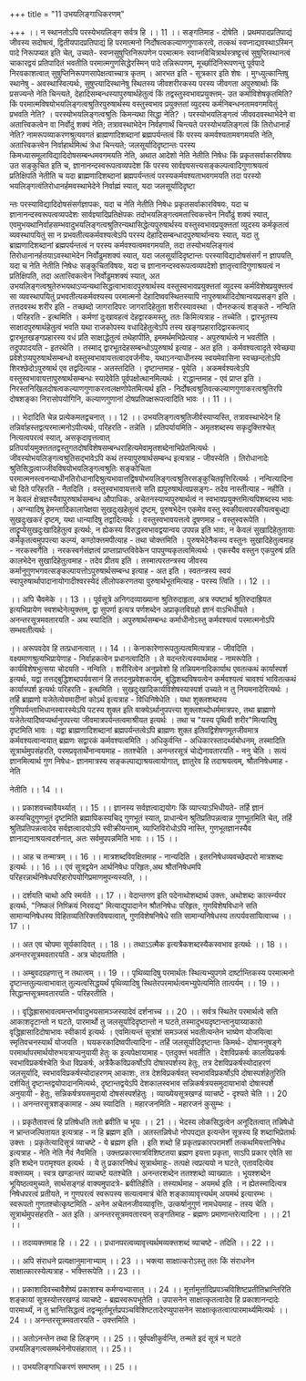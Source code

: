 +++
title = "11 उभयलिङ्गाधिकरणम्"

+++
।। न स्थानतोऽपि परस्येभयलिङ्ग सर्वत्र हि ।। 11 ।। सङ्गतिमाह - दोषेति । प्रथमपादप्रतिपाद्यं जीवस्य सदोषत्वं, द्वितीयपादप्रतिपाद्यं हि परमात्मनो निर्दोषत्वकल्याणगुणाकरत्वे, तत्कथं स्वप्नाद्यवस्थाऽस्मिन् पादे निरूपप्यत इति चेत्, उच्यते- स्वप्नसुषुप्तिनिरूपणेन परमात्मनः स्वाप्नविचित्रार्थस्त्रष्ट्टत्त्वं सुषुप्तिस्थानत्वं चाकारद्वयं प्रतिपादितं भवतीति परमात्मगुणसिद्धेरस्मिन् पादे तन्निरूपणम्, मूर्च्छादिनिरूपणन्तु पूर्वपादे निरवकाशत्वात् सुषुप्तिनिरूपणसापेक्षत्वाच्चात्र कृतम् । आरभत इति - सूत्रकार इति शेषः । मुग्ध्युत्कान्तिषु स्थानेषु - अवस्थास्वित्यर्थः, सुषुप्त्यादिस्थानेषु स्थितस्य जीवशरीरकस्य परस्य जीवगता अपुरुषार्थाः किं प्रसज्यन्ते नेति चिन्त्यते, देहादिसम्बन्धस्यापुरुषार्थहेतुत्वं किं तद्वस्तुस्वभावप्रयुक्त्तम्- उत कर्माविशेषकृतमिति? किं परमात्मविषयोभयलिङ्गत्वश्रुतिरपुरुषार्थस्य वस्तुस्वभाव प्रयुक्त्ततां व्युदस्य कर्मनिबन्धनतामवगमयितुं प्रभवति नेति? । परस्योभयलिङ्गत्वश्रुतिः किमन्यथा सिद्धा नेति? । परस्योभयलिङ्गत्वं जीववदवस्थाभेदेने वा अतात्त्विकत्वेन वा निर्वोदुं शक्यं नेति; तत्रावस्थाभेदेन निर्वहणार्थं चिन्त्यते परस्योभयलिङ्गत्वं किं तिरोधानार्हं नेति? नामरूपव्याकरणश्रुत्यवगतं ब्राह्मणादिशब्दानां ब्रह्मपर्यन्तत्वं किं परस्य कमर्वश्यतामवगमयति नेति, अतात्त्विकत्त्वेन निर्वाहार्थमित्थं त्रेधा चिन्त्यते; जलसूर्यादिदृष्टान्तः परस्य किमध्यासमूलाविद्यादिदोषसम्बन्धमवगमयति नेति, अथात आदेशो नेति नेतीति निषेधः किं प्रकृतसर्वाकारविषयः उत सङ्कुचित इति च, ज्ञानानन्दस्वरूपत्वव्यपदेश किं परस्य सार्वज्ञ्यसत्त्यसङ्कल्पत्वादिगुणाश्रयत्वं प्रतिक्षिपति नेतीति च यदा ब्राह्मणादिशब्दानां ब्रह्मपर्यन्तत्वं परस्यकर्मवश्यताभवगमयति तदा परस्यो भयलिङ्गत्वंतिरोधानर्हमवस्थाभेदेने निर्वाह्मं स्यात्, यदा जलसूर्यादिदृष्टा

न्तः परस्याविद्यादिदोषसंसर्गज्ञापकः, यदा च नेति नेतीति निषेधः प्रकृतसर्वाकारविषयः, यदा च ज्ञानानन्दस्वरूपत्वव्यपदेशः सार्वज्ञ्यादिप्रतिक्षेपकः तदोभयलिङ्गत्वमतात्त्विकत्त्वेन निर्वोढुं शक्यं स्यात्, एवमुभयथानिर्वाहसम्भवादुभयलिङ्गत्वश्रुतिरन्यथासिद्धेत्यपुरुषार्थस्य वस्तुस्वभावप्रयुक्त्ततां व्युदस्य कर्मकृतत्वं व्यवस्थापयितुं सा न प्रभवतीत्यकर्मवश्यत्वेऽपि परस्य देहादिसम्बन्धादपुरुषार्थान्वयः स्यात्, यदा तु ब्राह्मणादिशब्दानां ब्रह्मपर्यन्तत्वं न परस्य कर्मवश्यत्वमवगमयति, तदा तस्योभयलिङ्गत्वं तिरोधानानर्हतयाऽवस्थाभेदेन निर्वोढुमशक्यं स्यात्, यदा जलसूर्यादिदृष्टान्तः परस्याविद्यादोषसंसर्गं न ज्ञापयति, यदा च नेति नेतीति निषेधः सङ्कुचितविषयः, यदा च ज्ञानानन्दस्वरूपत्वव्यपदेशो ज्ञातृत्त्वादिगुणाश्रयत्वं न प्रतिक्षिपति, तदा अतात्त्विकत्वेन निर्वोढुमशक्यं स्यात्, अत उभयलिङ्गत्वश्रुतेरुभयथाऽप्यन्यथासिद्धत्वाभावादपुरुषार्थस्य वस्तुस्वभावप्रयुक्त्ततां व्युदस्य कर्मविशेषप्रयुक्त्तत्वं सा व्यवस्थापयितुं प्रभवतीत्यकर्मवश्यस्य परमात्मनो देहादिष्ववस्थितस्यापि नापुरुषार्थादिदोषान्वयप्रसङ्ग इति । तत्तदवस्थ शरीर इति - तच्छब्दो जागरादिपरः जागरादिहेतुता शरीरस्यावस्था । पौनरुकत्यं शङ्कते - नन्विति । परिहरति - इत्थमिति । कर्मणां दुःखावहत्वं देहद्वारकमस्तु, ततः किमित्यत्राह - तच्चेति । द्वारभूतस्य साक्षादपुरुषार्थहेतुत्वं भवति यथा राजकोपस्य वधादिहेतुत्वेऽपि तस्य खङ्गप्रहारादिद्वारकत्वाद् द्वारभूतखङ्गप्रहारस्य वधं प्रति साक्षाद्धेतुत्वं तथेहापीति, इममर्थमभिप्रेत्याह - अपुरुषार्थत्वे न भवतीति । तदुपपादयति - इतरथेति । तस्माद् द्वारभूतदेहसम्बन्धोऽपुरुषार्थ इत्याह - अत इति । कर्मवश्यत्वादृते स्वेच्छया प्रवेशेऽप्यपुरुषार्थसम्बन्धो वस्तुस्वभावायत्तत्वादवर्जनीयः, यथाऽनन्याधीनस्य स्वयमेवासिना स्वच्छन्दतोऽपि शिरश्छेदोऽपुरुषार्थ एव तद्वदित्याह - अतस्तदिति । दृष्टान्तमाह - पूयेति । अकमर्वश्यत्वेऽपि वस्तुस्वभावायत्तापुरुषार्थसम्बन्धः स्यादेवेति पूर्वपक्षोत्थानमित्यर्थः । राद्धान्तमाह - एवं प्राप्त इति । निरस्तनिखिलदोषत्वकल्याणगुणाकरत्वलक्षणोपेतमित्यर्थ इति - निर्दोषत्वश्रुतिवत्कल्याणगुणाकरत्वश्रुतिरपि दोषशङ्का निरासोपयोगिनि, कल्याणगुणानां दोषप्रतिपक्षरूपत्वादिति भावः ।। 11 ।।

।। भेदादिति चेन्न प्रत्येकमतद्वचनात् ।। 12 ।। उभयलिङ्गत्वश्रुतिजीर्वस्याप्यस्ति, तत्रावस्थाभेदेन हि तन्निर्वाहस्तद्वत्परमात्मनोऽपीत्यर्थः, परिहरति - तन्नेति । प्रतिपर्यायमिति - अमृतशब्दस्य सकृदुक्त्तिश्चेत् नित्यत्वपरत्वं स्यात्, असकृदावृत्तत्वात् प्रतिपर्यायमुक्त्तततद्वस्तुगतदोषविशेषसम्बन्धराहित्यमेवामृतशब्देनाभिप्रेतमित्यर्थः । जीवस्योभयलिङ्गत्वश्रुतिसद्भावेऽपि कथं तस्यापुरुषार्थसम्बन्ध इत्यत्राह - जीवस्येति । तिरोधानादेः श्रुतिसिद्धत्वाज्जीवविषयोभयलिङ्गत्वश्रुतिः सङ्कोचिता परमात्मनस्त्वनन्याधीनतिरोधानादिश्रुत्यभावात्तद्विषयोभयलिङ्गत्वश्रुतिरसङ्कुचितवृत्तिरित्यर्थः । नन्वित्यादिना चो दिते परिहरति - नैतदिति । वस्तुस्वभावायत्तत्वे सति ह्यपुरुषार्थत्वप्रसङ्गः- तदेव नास्तीत्याह - नहीति । न केवलं क्षेत्रज्ञस्यैवापुरुषार्थसम्बन्ध औपाधिकः, अचेतनस्याप्यपुरुषार्थत्वं न स्वभावप्रयुक्त्तमित्यपिशब्दस्य भावः । अग्न्यादिषु हेमन्तादिकालापेक्षया सुखदुःखहेतुत्वं दृष्टम्, पुरुषभेदेन एकमेव वस्तु स्वकीयत्वपरकीयत्वबुध्द्या सुखदुःखकरं दृष्टम्, यथा धान्यादिषु तद्वादित्यर्थः । वस्तुस्वभावयत्तत्वे दूषणमाह - वस्तुस्वरूपेति । ताद्रॄप्येसुखदुःखादिहेतुत्व इत्यर्थः, न ह्येकस्य विरुद्धस्वभावद्वयान्वय उपपन्न इति भावः, न केवलं सुखादिहेतुतायाः कर्मकृतत्वमुपपत्त्या कल्प्यं, कण्ठोक्त्तमपीत्याह - तथा चोक्त्तमिति । पुरुषभेदेनैकस्य वस्तुनः सुखादिहेतुत्वमाह - नरकस्वर्गेति । नरकस्वर्गसंज्ञत्वं प्राप्ताप्राप्तविवेकेन पापपुण्यकृतत्वमित्यर्थः । एकस्यैव वस्तुन एकपुरुषं प्रति कालभेदेन सुखादिहेतुत्वमाह - तदेव प्रीतय इति । तस्मात्परतन्त्रस्य जीवस्य कर्मानुगुणभगवत्सङ्कल्पायत्तोऽपुरुषार्थसम्बन्ध इत्याह - अत इति । स्वतन्त्रस्य स्वयं स्वापुरुषार्थापादानायोगादीश्वरस्येदं लीलोपकरणतया पुरुषार्थभूतमित्याह - परस्य त्विति ।। 12 ।।

।। अपि चैवमेके ।। 13 ।। पूर्वसूत्रे अनिगदव्याख्याना श्रुतिरुदाहृता, अत्र स्पष्टार्थ श्रुतिरुदाह्रियत इत्यभिप्रायेण स्वशब्देनेत्युक्त्तम्, द्वा सुपर्णा इत्यत्र पर्णशब्देन अप्राकृतविग्रहो ज्ञानं वाऽभिधीयते । अनन्तरसूत्रमवतारयति - अथ स्यादिति । अपुरुषार्थसम्बन्धः कर्माधीनोऽस्तु कर्मवश्यत्वं परमात्मनोऽपि सम्भवतीत्यर्थः ।

।। अरूपवदेव हि तत्प्रधानत्वात् ।। 14 ।। केनाकारेणारूपतुल्पत्वमित्यत्राह - जीवदिति । वक्ष्यमाणश्रुत्यभिप्रायेणाह - निर्वाहकत्वेन प्रधानत्वादिति । ते यदन्तरेत्यस्यार्थमाह - नामरूपेति । कार्यविशेषभुत्सया चोदयति - नन्विति । शरीरित्वेन अनुप्रवेशो हि तन्नियमनादिकार्याथ एवतत्कथं कार्यास्पर्श इत्यर्थः, यद्वा तत्तद्बुद्धिशब्दपर्यवसानं हि तत्तदनुप्रवेशकार्यम्, बुद्धिशब्दविषयत्वेन कर्मवश्यत्वं चावश्यं भावितत्कथं कार्यास्पर्श इत्यर्थः परिहरति - इत्थमिति । सुखदुःखादिकार्यविशेषस्यास्पर्श उच्यते न तु नियमनादेरित्यर्थः । तर्हि ब्राह्मणो यजेतेत्येवमादीनां कोऽर्थ इत्यत्राह - विधिनिषेधेति । यथा शुक्लशब्दस्य गुणिपर्यन्ताभिधानस्वारस्येऽपि पटस्य शुक्ल इति वाक्येऽर्थानुपपत्त्या शुक्लशब्दोधर्ममात्रपरः, तथा ब्राह्मणो यजेतेत्यादिेष्वप्यर्थानुपपत्त्या जीवमात्रपर्यन्तत्वमाश्रीयत इत्यर्थः । तथा च "यस्य पृथिवी शरीर"मित्यादिषु दृष्टमिति भावः । यद्वा ब्राह्मणादिशब्दानां ब्रह्मपर्यन्तत्वेऽपि ब्राह्मणः शुक्ल इतिवद्विशेषणमूतजीवमात्र कर्मवश्यत्वान्वयात् ब्रह्मणः सद्वारकं कर्मवश्यत्वमिति । अधिकुर्वन्ति - अधिकारस्तादर्थ्यबोधनम्, तस्मादिति सूत्रार्थमुपसंहरति, परमप्रवृतार्थेनान्वयमाह - ततश्चेति । अनन्तरसूत्रं चोद्येनावतारयति - ननु चेति । सत्यं ज्ञानमित्यार्थ गुण निषेधः- ज्ञानमात्रस्य सङ्कल्पाद्याश्रयत्वायोगात्, ज्ञातुरेव हि तदाश्रयत्वम्, श्रौतनिषेधमाह - नेति

नेतीति ।। 14 ।।

।। प्रकाशवच्चावैयर्थ्यात् ।। 15 ।। ज्ञानस्य सर्वज्ञत्वाद्ययोगः किं व्याप्त्याऽभिधीयते- तर्हि ज्ञानं कस्यचिदुगुणभूतं दृष्टमिति ब्रह्मापिकस्यचिद् गुणभूतं स्यात्, प्राधान्येन श्रुतिप्रतिपन्नत्वान्न गुणभूतमिति चेत्, तर्हि श्रुतिप्रतिपन्नत्वादेव सर्वज्ञत्वादयोऽपि स्वीक्रीयन्ताम्, व्याप्तिविरोधोऽपि नास्ति, गुणभूतज्ञानस्यैव ज्ञानाद्यनाश्रयत्वदर्शनात्, अतः सर्वमुपपन्नमिति भावः ।। 15 ।।

।। आह च तन्मात्रम् ।। 16 ।। मात्रशब्दविवक्षितमाह - नान्यदिति । इतरनिषेधव्यवच्छेदपरो मात्रशब्दः इत्यर्थः ।। 16 ।। एवं सूत्रद्वयेन आर्थनिषेधः परिहृतः,अथ श्रौतनिषेधमपि परिहरन्नार्थनिषेधपरिहारोपयोगिप्रमाणमुपन्यस्यति, ।।

।। दर्शयति चाथो अपि स्मर्यते ।। 17 ।। वेदान्तगण इति पदेनाथोशब्दार्थ उक्त्तः, अथोशब्दः कार्त्स्न्यपर इत्यर्थः, "निष्कलं निष्क्रियं निरवद्य" मित्याद्युपादानेन श्रौतनिषेधः परिहृतः, गुणविशेषविधाने सति सामान्यनिषेधस्य विहितव्यतिरिक्त्तविषयत्वात्, गुणविशेषनिषेधे सति सामान्यनिषेधस्य तत्पर्यवसायित्वाच्च ।। 17 ।।

।। अत एव चोपमा सूर्यकादिवत् ।। 18 ।। तथाऽऽत्मैक इत्यत्रैकशब्दस्यैकस्वभाव इत्यर्थः ।। 18 ।। अनन्तरसूत्रमवतारयति - अत्र चोदयतीति ।

।। अम्बुवदग्रहणात्तु न तथात्वम् ।। 19 ।। पृथिव्यादिषु परमार्थतः स्थित्यभ्युपगमे दार्ष्टान्तिकस्य परमात्मनो दृष्टान्ततुल्यत्वाभावात् तुल्यत्वसिद्धयर्थं पृथिव्यादिषु स्थितेरपरमार्थत्वमभ्युपेत्यमिति तात्पर्यम् ।। 19 ।। सिद्धान्तसूत्रमवतारयति - परिहरतीति ।

।। वृद्धिह्रासभावत्वमन्तर्भावादुभयसामञ्जस्यादेवं दर्शनाच्च ।। 20 ।। सर्वत्र स्थितेर परमार्थत्वे सति आकाशदृटान्तो न घटते, पारमार्थो तु जलसूर्यादिदृष्टान्तो न घटते,तस्मादुभयदृष्टान्तानुयाय्याकारो वृद्धिह्रासादिदोषाभावः स्वीकार्य इत्यर्थः । एवमित्यन्तं सूत्रांशं समञ्जसं भवतीत्यन्तेन भाष्येण योजयित्वा स्मृतिवचनस्यार्थं योजयति । घयकरकादिष्वपीत्यादिना - तर्हि जलसूर्यादिदृष्टान्तः किमर्थः- दोषाननुषङ्गे परमार्थापरमार्थयोरुभयत्राप्यनुयायी हेतुः क इत्यपेक्षायामाह - एतदुक्त्तं भवतीति । देशविप्रकर्षः कालविप्रकर्षः स्वभाविप्रकर्षश्चेति त्रेधा विप्रकर्षः, अत्रैकैकविप्रकर्षोऽपि दोषास्पर्शस्य हेतुः, तत्र देशविप्रकर्षस्योदाहरणं जलसूर्यादि, स्वभावविप्रकर्षस्योदाहरणम् आकाशः, तत्र देशविप्रकर्षवत् स्वभावविप्रकर्षोऽपि दोषास्पर्शहेतुरिति दर्शयितुं दृष्टान्तद्वयोपादानमित्यर्थः, दृष्टान्तद्वयेऽपि देशकालस्वभाव सन्निकर्षत्रयसमुदायाभावो दोषास्पर्शे अनुयायी - हेतुः, सन्निकर्षत्रयसमुदायो दोषसंस्पर्शहेतुः । व्याख्येयसूत्रखण्डं व्याचष्टे - दृश्यते चेति ।। 20 ।। अनन्तरसूत्रशङ्कामाह - अथ स्यादिति । महारजनमिति - महारजनं कुसुम्भः ।

।। प्रकृतैतावत्त्वं हि प्रतिषेधति ततो ब्रवीति च भूयः ।। 21 ।। भेदस्य लोकसिद्धत्वेन अनूदितत्वात् तन्निषेधो न भ्रान्तजल्पितायत इत्यत्राह - न हि ब्रह्मण इति । अतस्तन्निषेधो नोपपद्यत इत्यन्तेन सूत्रस्य हि शब्दाभिप्रेतार्थः उक्त्तः । प्रकृतेत्यादिसूत्रं व्याचष्टे - ये ब्रह्मण इति । इति शब्दो हि प्रकृतप्रकारपरामर्शी तत्कथमियत्तानिषेध इत्यत्राह - नेति नेति नैवं नैवमिति । उक्त्तप्रकारमात्रविशिष्टतया ब्रह्मण इयत्ता प्रकृता, साऽपि प्रकार एवेति सा इति शब्देन परामृश्यत इत्यर्थः । ये तु प्रकारनिषेधं सूत्रार्थमाहुः- तत्पक्षे त्वप्रत्ययो न घटते, एतावदित्येव वक्त्तव्यम् । स्वत्र खण्डान्तरं व्याचष्टे यतश्चेति । अनन्तरशब्देन ततश्शब्दो व्याख्यातः । भूयश्शब्देन भूयिष्ठत्वमुच्यते, सार्थसङ्गहं वाक्यमुपादत्रे- ब्रवीतिहीति । तस्यार्थमाह - अयमर्थ इति । न ह्येतस्मादित्यत्र निषेधपरत्वं प्रतीयते, न गुणपरत्वं स्वरूपस्य सत्यत्वमात्रं चेति शङ्काव्यावृत्त्यर्थम् अयमर्थ इत्यारम्भः । स्वरूपतो गुणतश्चोत्कृष्टमिति - अनेन अचेतनजीवव्यावृत्तिः, उत्कर्षानुगुणं नामधेयमाह - तस्य चेति । सूत्रार्थमुपसंहरति - अत इति । अनन्तरसूत्रमवतारयन् सङ्गतिमाह - ब्रह्मणः प्रमाणान्तरेत्यादिना । ।। 21 ।।

।। तदव्यक्त्तमाह हि ।। 22 ।। प्रधानपरत्वव्यावृत्त्यर्थमव्यक्त्तशब्दं व्याचष्टे - तदिति ।। 22 ।।

।। अपि संराधने प्रत्यक्षानुमानाभ्याम् ।। 23 ।। भक्त्या साक्षात्करोऽस्तु ततः किं संराधनेन साक्षात्कारस्येत्यत्राह - भक्त्तिरूपेति ।। 23 ।।

।। प्रकाशादिवच्चावैशेष्यं प्रकाशश्च कर्मण्यभ्यासात् ।। 24 ।। मूर्त्तामूर्त्तादिप्रपञ्चविशिष्टप्रतीतिभ्रान्तिरिति शङ्कायां सूत्रस्योत्तरखण्डं व्याचष्टे - ब्रह्मस्वरूपभूतेति । उपासनेन साक्षात्कृतत्वादेव हि प्रकाशानन्दादेः पारमार्थ्यं, न तु भ्रान्तिसिद्धत्वं तद्वन्मूर्तामूर्त्तप्रपञ्चविशिष्टतादेरप्युपासनेन साक्षात्कृतत्वात्पारमार्थ्यमित्यर्थः ।। 24 ।। अनन्तरसूत्रमवतारयति - उक्त्तमिति ।

।। अतोऽनन्तेन तथा हि लिङ्गम् ।। 25 ।। पूर्वपक्षीकुर्वन्ति, तन्मते इदं सूत्रं न घटते उभयलिङ्गत्वसमर्थनेनोपसंहारात् ।। 25।।

।। उभयलिङ्गाधिकरणं समाप्तम् ।। 25 ।।

